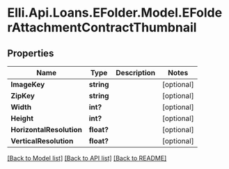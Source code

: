 # Elli.Api.Loans.EFolder.Model.EFolderAttachmentContractThumbnail
## Properties

Name | Type | Description | Notes
------------ | ------------- | ------------- | -------------
**ImageKey** | **string** |  | [optional] 
**ZipKey** | **string** |  | [optional] 
**Width** | **int?** |  | [optional] 
**Height** | **int?** |  | [optional] 
**HorizontalResolution** | **float?** |  | [optional] 
**VerticalResolution** | **float?** |  | [optional] 

[[Back to Model list]](../README.md#documentation-for-models) [[Back to API list]](../README.md#documentation-for-api-endpoints) [[Back to README]](../README.md)

